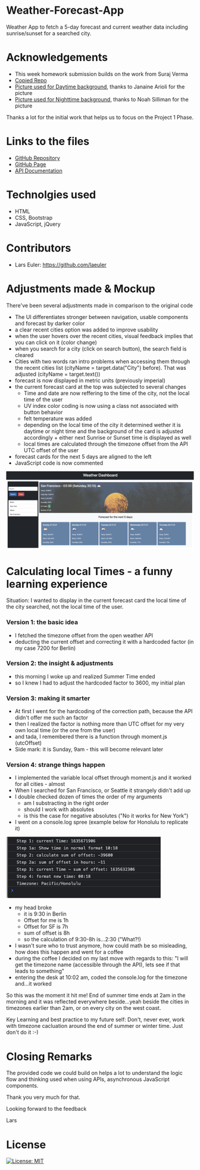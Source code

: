 # Weather-Forecast-App

Weather App to fetch a 5-day forecast and current weather data including sunrise/sunset for a searched city.

# Acknowledgements

- This week homework submission builds on the work from Suraj Verma
- [Copied Repo](https://github.com/surajverma2587/weather-dashboard/tree/dev)
- [Picture used for Daytime background](https://unsplash.com/photos/sAtNmpS66n4), thanks to Janaine Arioli for the picture
- [Picture used for Nighttime background](https://unsplash.com/photos/vhInzGLpnyI), thanks to Noah Silliman for the picture

Thanks a lot for the initial work that helps us to focus on the Project 1 Phase.

# Links to the files

- [GitHub Repository](https://github.com/laeuler/Homework06WeatherDashboard)
- [GitHub Page](https://laeuler.github.io/Homework06WeatherDashboard)
- [API Documentation](https://openweathermap.org/api/one-call-api)

# Technolgies used

- HTML
- CSS, Bootstrap
- JavaScript, jQuery

# Contributors
- Lars Euler: https://github.com/laeuler

# Adjustments made & Mockup

There've been several adjustments made in comparison to the original code

- The UI differentiates stronger between navigation, usable components and forecast by darker color
- a clear recent cities option was added to improve usability
- when the user hovers over the recent cities, visual feedback implies that you can click on it (color change)
- when you search for a city (click on search button), the search field is cleared
- Cities with two words ran intro problems when accessing them through the recent cities list (cityName = target.data("City") before). That was adjusted (cityName = target.text())
- forecast is now displayed in metric units (previously imperial)
- the current forecast card at the top was subjected to several changes
  - Time and date are now reffering to the time of the city, not the local time of the user
  - UV index color coding is now using a class not associated with button behavior
  - felt temperature was added
  - depending on the local time of the city it determined wether it is daytime or night time and the background of the card is adjusted accordingly + either next Sunrise or Sunset time is displayed as well
  - local times are calculated through the timezone offset from the API UTC offset of the user
- forecast cards for the next 5 days are aligned to the left
- JavaScript code is now commented

![General UI](./assets/screencapture/GeneralUI.png)

# Calculating local Times - a funny learning experience

Situation: I wanted to display in the current forecast card the local time of the city searched, not the local time of the user.

### Version 1: the basic idea

- I fetched the timezone offset from the open weather API
- deducting the current offset and correcting it with a hardcoded factor (in my case 7200 for Berlin)

### Version 2: the insight & adjustments

- this morning I woke up and realized Summer Time ended
- so I knew I had to adjust the hardcoded factor to 3600, my initial plan

### Version 3: making it smarter

- At first I went for the hardcoding of the correction path, because the API didn't offer me such an factor
- then I realized the factor is nothing more than UTC offset for my very own local time (or the one from the user)
- and tada, I remembered there is a function through moment.js (utcOffset)
- Side mark: it is Sunday, 9am - this will become relevant later

### Version 4: strange things happen

- I implemented the variable local offset through moment.js and it worked for all cities - almost
- When I searched for San Francisco, or Seattle it strangely didn't add up
- I double checked dozen of times the order of my arguments
  - am I substracting in the right order
  - should I work with absolutes
  - is this the case for negative absolutes ("No it works for New York")
- I went on a console.log spree (example below for Honolulu to replicate it)

![General UI](./assets/screencapture/localTimeConfusion.png)

- my head broke
  - it is 9:30 in Berlin
  - Offset for me is 1h
  - Offset for SF is 7h
  - sum of offset is 8h
  - so the calculation of 9:30-8h is...2:30 ("What?!)
- I wasn't sure who to trust anymore, how could math be so misleading, how does this happen and went for a coffee
- during the coffee I decided on my last move with regards to this: "I will get the timezone name (accessible through the API), lets see if that leads to something"
- entering the desk at 10:02 am, coded the console.log for the timezone and...it worked

So this was the moment it hit me! End of summer time ends at 2am in the morning and it was reflected everywhere beside...yeah beside the cities in timezones earlier than 2am, or on every city on the west coast.

Key Learning and best practice to my future self: Don't, never ever, work with timezone cacluation around the end of summer or winter time. Just don't do it :-)

# Closing Remarks

The provided code we could build on helps a lot to understand the logic flow and thinking used when using APIs, asynchronous JavaScript components.

Thank you very much for that.

Looking forward to the feedback

Lars

# License

[![License: MIT](https://img.shields.io/badge/License-MIT-yellow.svg)](https://opensource.org/licenses/MIT)
